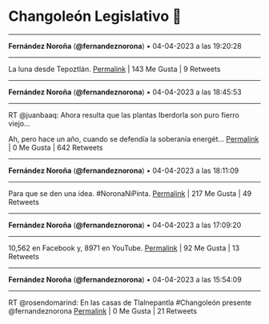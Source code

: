 # Changoleón Legislativo 🙈
*****
**Fernández Noroña** (**@fernandeznorona**) • 04-04-2023 a las 19:20:28
*****
La luna desde Tepoztlán.
[Permalink](https://twitter.com/fernandeznorona/status/1643453524607467522) | 143 Me Gusta | 9 Retweets
*****
**Fernández Noroña** (**@fernandeznorona**) • 04-04-2023 a las 18:45:53
*****
RT @juanbaaq: Ahora resulta que las plantas Iberdorla son puro fierro viejo…


Ah, pero hace un año, cuando se defendía la soberanía energét…
[Permalink](https://twitter.com/fernandeznorona/status/1643444818197065729) | 0 Me Gusta | 642 Retweets
*****
**Fernández Noroña** (**@fernandeznorona**) • 04-04-2023 a las 18:11:09
*****
Para que se den una idea. #NoronaNiPinta.
[Permalink](https://twitter.com/fernandeznorona/status/1643436079226429442) | 217 Me Gusta | 49 Retweets
*****
**Fernández Noroña** (**@fernandeznorona**) • 04-04-2023 a las 17:09:20
*****
10,562 en Facebook y, 8971 en YouTube.
[Permalink](https://twitter.com/fernandeznorona/status/1643420524268122114) | 92 Me Gusta | 13 Retweets
*****
**Fernández Noroña** (**@fernandeznorona**) • 04-04-2023 a las 15:54:09
*****
RT @rosendomarind: En las casas de Tlalnepantla #Changoleón presente  @fernandeznorona
[Permalink](https://twitter.com/fernandeznorona/status/1643401602672349186) | 0 Me Gusta | 21 Retweets
